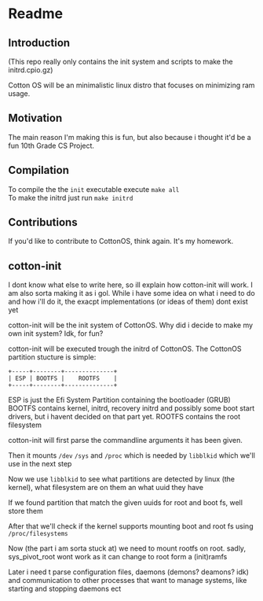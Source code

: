 
# Readme


## Introduction

(This repo really only contains the init system and scripts to make the initrd.cpio.gz)

Cotton OS will be an minimalistic linux distro that focuses on minimizing ram usage.

## Motivation

The main reason I'm making this is fun, but also because i thought it'd be a fun 10th Grade CS Project.

## Compilation

To compile the the `init` executable execute `make all` <br>
To make the initrd just run `make initrd`

## Contributions

If you'd like to contribute to CottonOS, think again. It's my homework.

## cotton-init
I dont know what else to write here, so ill explain how cotton-init will work.
I am also sorta making it as i gol. While i have some idea on what i need to do and how i'll do it, the exacpt implementations (or ideas of them) dont exist yet 

cotton-init will be the init system of CottonOS. Why did i decide to make my own init system? Idk, for fun?

cotton-init will be executed trough the initrd of CottonOS.
The CottonOS partition stucture is simple:

```
+-----+--------+--------------+
| ESP | BOOTFS |    ROOTFS    |
+-----+--------+--------------+
```

ESP is just the Efi System Partition containing the bootloader (GRUB)
BOOTFS contains kernel, initrd, recovery initrd and possibly some boot start drivers, but i havent decided on that part yet.
ROOTFS contains the root filesystem

cotton-init will first parse the commandline arguments it has been given.

Then it mounts `/dev` `/sys` and `/proc` which is needed by `libblkid` which we'll use in the next step

Now we use `libblkid` to see what partitions are detected by linux (the kernel), what filesystem are on them an what uuid they have

If we found partition that match the given uuids for root and boot fs, well store them

After that we'll check if the kernel supports mounting boot and root fs using `/proc/filesystems` 

Now (the part i am sorta stuck at) we need to mount rootfs on root. sadly, sys_pivot_root wont work as it can change to root form a (init)ramfs

Later i need t parse configuration files, daemons (demons? deamons? idk) and communication to other processes that want to manage systems, like starting and stopping daemons ect
